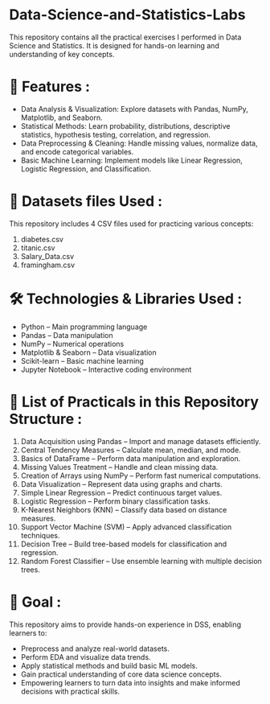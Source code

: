 ﻿# Data-Science-and-Statistics-Labs
 This repository contains all the practical exercises I performed in Data Science and Statistics. It is designed for hands-on learning and understanding of key concepts.
 # 🚀 Features :
- Data Analysis & Visualization: Explore datasets with Pandas, NumPy, Matplotlib, and Seaborn.
- Statistical Methods: Learn probability, distributions, descriptive statistics, hypothesis testing, correlation, and regression.
- Data Preprocessing & Cleaning: Handle missing values, normalize data, and encode categorical variables.
- Basic Machine Learning: Implement models like Linear Regression, Logistic Regression, and Classification.


# 📂 Datasets files Used :
This repository includes 4 CSV files used for practicing various concepts:
1. diabetes.csv
2. titanic.csv
3. Salary_Data.csv
4. framingham.csv

# 🛠️ Technologies & Libraries Used :
- Python – Main programming language
- Pandas – Data manipulation
- NumPy – Numerical operations
- Matplotlib & Seaborn – Data visualization
- Scikit-learn – Basic machine learning
- Jupyter Notebook – Interactive coding environment

# 🧩 List of Practicals in this Repository Structure :
1. Data Acquisition using Pandas – Import and manage datasets efficiently.
2. Central Tendency Measures – Calculate mean, median, and mode.
3. Basics of DataFrame – Perform data manipulation and exploration.
4. Missing Values Treatment – Handle and clean missing data.
5. Creation of Arrays using NumPy – Perform fast numerical computations.
6. Data Visualization – Represent data using graphs and charts.
7. Simple Linear Regression – Predict continuous target values.
8. Logistic Regression – Perform binary classification tasks.
9. K-Nearest Neighbors (KNN) – Classify data based on distance measures.
10. Support Vector Machine (SVM) – Apply advanced classification techniques.
11. Decision Tree – Build tree-based models for classification and regression.
12. Random Forest Classifier – Use ensemble learning with multiple decision trees.


# 🎯 Goal :
This repository aims to provide hands-on experience in DSS, enabling learners to:
- Preprocess and analyze real-world datasets.
- Perform EDA and visualize data trends.
- Apply statistical methods and build basic ML models.
- Gain practical understanding of core data science concepts.
- Empowering learners to turn data into insights and make informed decisions with practical skills.




